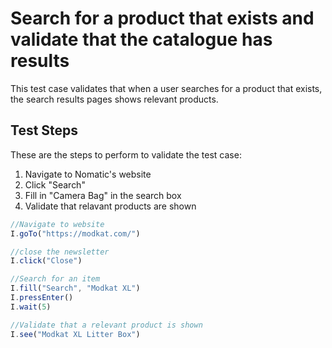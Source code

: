 # Search for a product that exists and validate that the catalogue has results

This test case validates that when a user searches for a product that exists, the search results pages shows relevant products.

## Test Steps

These are the steps to perform to validate the test case:

1. Navigate to Nomatic's website
2. Click "Search"
3. Fill in "Camera Bag" in the search box
4. Validate that relavant products are shown

```javascript
//Navigate to website
I.goTo("https://modkat.com/")

//close the newsletter
I.click("Close")

//Search for an item
I.fill("Search", "Modkat XL")
I.pressEnter()
I.wait(5)

//Validate that a relevant product is shown
I.see("Modkat XL Litter Box")
```